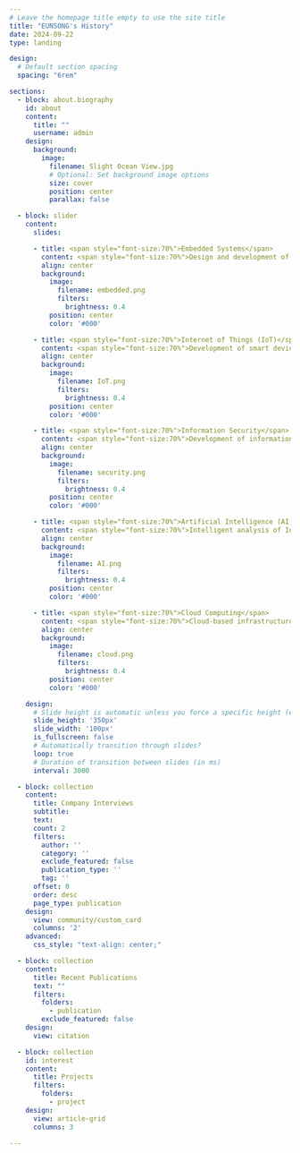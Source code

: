 ```yaml
---
# Leave the homepage title empty to use the site title
title: "EUNSONG's History"
date: 2024-09-22
type: landing

design:
  # Default section spacing
  spacing: "6rem"

sections:
  - block: about.biography
    id: about
    content:
      title: ""
      username: admin
    design:
      background:
        image:
          filename: Slight Ocean View.jpg
          # Optional: Set background image options
          size: cover
          position: center
          parallax: false

  - block: slider
    content:
      slides:

      - title: <span style="font-size:70%">Embedded Systems</span>
        content: <span style="font-size:70%">Design and development of real-time systems and embedded systems for IoT devices</span>
        align: center
        background:
          image:
            filename: embedded.png
            filters:
              brightness: 0.4
          position: center
          color: '#000'

      - title: <span style="font-size:70%">Internet of Things (IoT)</span>
        content: <span style="font-size:70%">Development of smart devices through IoT networks and sensor communications</span>
        align: center
        background:
          image:
            filename: IoT.png
            filters:
              brightness: 0.4
          position: center
          color: '#000'

      - title: <span style="font-size:70%">Information Security</span>
        content: <span style="font-size:70%">Development of information security solutions such as data security, network security, and encryption technology</span>
        align: center
        background:
          image:
            filename: security.png
            filters:
              brightness: 0.4
          position: center
          color: '#000'

      - title: <span style="font-size:70%">Artificial Intelligence (AI)</span>
        content: <span style="font-size:70%">Intelligent analysis of IoT devices and security systems using AI</span>
        align: center
        background:
          image:
            filename: AI.png
            filters:
              brightness: 0.4
          position: center
          color: '#000'

      - title: <span style="font-size:70%">Cloud Computing</span>
        content: <span style="font-size:70%">Cloud-based infrastructure design for embedded systems and IoT</span>
        align: center
        background:
          image:
            filename: cloud.png
            filters:
              brightness: 0.4
          position: center
          color: '#000'

    design:
      # Slide height is automatic unless you force a specific height (e.g. '400px')
      slide_height: '350px'
      slide_width: '100px'
      is_fullscreen: false
      # Automatically transition through slides?
      loop: true
      # Duration of transition between slides (in ms)
      interval: 3000

  - block: collection
    content:
      title: Company Interviews
      subtitle:
      text:
      count: 2
      filters:
        author: ''
        category: ''
        exclude_featured: false
        publication_type: ''
        tag: ''
      offset: 0
      order: desc
      page_type: publication
    design:
      view: community/custom_card
      columns: '2'
    advanced:
      css_style: "text-align: center;"

  - block: collection
    content:
      title: Recent Publications
      text: ""
      filters:
        folders:
          - publication
        exclude_featured: false
    design:
      view: citation

  - block: collection
    id: interest
    content:
      title: Projects
      filters:
        folders:
          - project
    design:
      view: article-grid
      columns: 3

---
```

